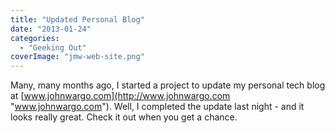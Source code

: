 ```yaml
---
title: "Updated Personal Blog"
date: "2013-01-24"
categories: 
  - "Geeking Out"
coverImage: "jmw-web-site.png"
---
```


Many, many months ago, I started a project to update my personal tech blog at [www.johnwargo.com](http://www.johnwargo.com "www.johnwargo.com"). Well, I completed the update last night - and it looks really great. Check it out when you get a chance.
